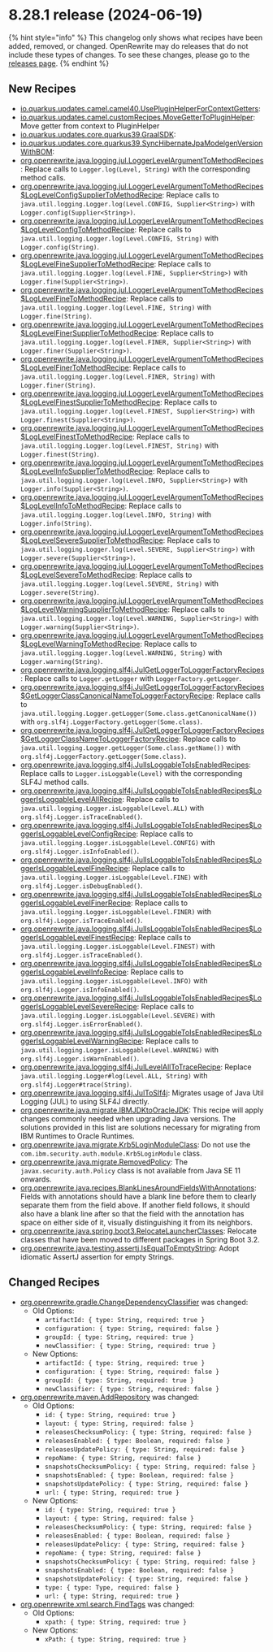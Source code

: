 # 8.28.1 release (2024-06-19)

{% hint style="info" %}
This changelog only shows what recipes have been added, removed, or changed. OpenRewrite may do releases that do not include these types of changes. To see these changes, please go to the [releases page](https://github.com/openrewrite/rewrite/releases).
{% endhint %}

## New Recipes

* [io.quarkus.updates.camel.camel40.UsePluginHelperForContextGetters](https://docs.openrewrite.org/recipes/io/quarkus/updates/camel/camel40/usepluginhelperforcontextgetters):  
* [io.quarkus.updates.camel.customRecipes.MoveGetterToPluginHelper](https://docs.openrewrite.org/recipes/io/quarkus/updates/camel/customrecipes/movegettertopluginhelper): Move getter from context to PluginHelper 
* [io.quarkus.updates.core.quarkus39.GraalSDK](https://docs.openrewrite.org/recipes/io/quarkus/updates/core/quarkus39/graalsdk):  
* [io.quarkus.updates.core.quarkus39.SyncHibernateJpaModelgenVersionWithBOM](https://docs.openrewrite.org/recipes/io/quarkus/updates/core/quarkus39/synchibernatejpamodelgenversionwithbom):  
* [org.openrewrite.java.logging.jul.LoggerLevelArgumentToMethodRecipes](https://docs.openrewrite.org/recipes/java/logging/jul/loggerlevelargumenttomethodrecipes): Replace calls to `Logger.log(Level, String)` with the corresponding method calls. 
* [org.openrewrite.java.logging.jul.LoggerLevelArgumentToMethodRecipes$LogLevelConfigSupplierToMethodRecipe](https://docs.openrewrite.org/recipes/java/logging/jul/loggerlevelargumenttomethodrecipesusdloglevelconfigsuppliertomethodrecipe): Replace calls to `java.util.logging.Logger.log(Level.CONFIG, Supplier<String>)` with `Logger.config(Supplier<String>)`. 
* [org.openrewrite.java.logging.jul.LoggerLevelArgumentToMethodRecipes$LogLevelConfigToMethodRecipe](https://docs.openrewrite.org/recipes/java/logging/jul/loggerlevelargumenttomethodrecipesusdloglevelconfigtomethodrecipe): Replace calls to `java.util.logging.Logger.log(Level.CONFIG, String)` with `Logger.config(String)`. 
* [org.openrewrite.java.logging.jul.LoggerLevelArgumentToMethodRecipes$LogLevelFineSupplierToMethodRecipe](https://docs.openrewrite.org/recipes/java/logging/jul/loggerlevelargumenttomethodrecipesusdloglevelfinesuppliertomethodrecipe): Replace calls to `java.util.logging.Logger.log(Level.FINE, Supplier<String>)` with `Logger.fine(Supplier<String>)`. 
* [org.openrewrite.java.logging.jul.LoggerLevelArgumentToMethodRecipes$LogLevelFineToMethodRecipe](https://docs.openrewrite.org/recipes/java/logging/jul/loggerlevelargumenttomethodrecipesusdloglevelfinetomethodrecipe): Replace calls to `java.util.logging.Logger.log(Level.FINE, String)` with `Logger.fine(String)`. 
* [org.openrewrite.java.logging.jul.LoggerLevelArgumentToMethodRecipes$LogLevelFinerSupplierToMethodRecipe](https://docs.openrewrite.org/recipes/java/logging/jul/loggerlevelargumenttomethodrecipesusdloglevelfinersuppliertomethodrecipe): Replace calls to `java.util.logging.Logger.log(Level.FINER, Supplier<String>)` with `Logger.finer(Supplier<String>)`. 
* [org.openrewrite.java.logging.jul.LoggerLevelArgumentToMethodRecipes$LogLevelFinerToMethodRecipe](https://docs.openrewrite.org/recipes/java/logging/jul/loggerlevelargumenttomethodrecipesusdloglevelfinertomethodrecipe): Replace calls to `java.util.logging.Logger.log(Level.FINER, String)` with `Logger.finer(String)`. 
* [org.openrewrite.java.logging.jul.LoggerLevelArgumentToMethodRecipes$LogLevelFinestSupplierToMethodRecipe](https://docs.openrewrite.org/recipes/java/logging/jul/loggerlevelargumenttomethodrecipesusdloglevelfinestsuppliertomethodrecipe): Replace calls to `java.util.logging.Logger.log(Level.FINEST, Supplier<String>)` with `Logger.finest(Supplier<String>)`. 
* [org.openrewrite.java.logging.jul.LoggerLevelArgumentToMethodRecipes$LogLevelFinestToMethodRecipe](https://docs.openrewrite.org/recipes/java/logging/jul/loggerlevelargumenttomethodrecipesusdloglevelfinesttomethodrecipe): Replace calls to `java.util.logging.Logger.log(Level.FINEST, String)` with `Logger.finest(String)`. 
* [org.openrewrite.java.logging.jul.LoggerLevelArgumentToMethodRecipes$LogLevelInfoSupplierToMethodRecipe](https://docs.openrewrite.org/recipes/java/logging/jul/loggerlevelargumenttomethodrecipesusdloglevelinfosuppliertomethodrecipe): Replace calls to `java.util.logging.Logger.log(Level.INFO, Supplier<String>)` with `Logger.info(Supplier<String>)`. 
* [org.openrewrite.java.logging.jul.LoggerLevelArgumentToMethodRecipes$LogLevelInfoToMethodRecipe](https://docs.openrewrite.org/recipes/java/logging/jul/loggerlevelargumenttomethodrecipesusdloglevelinfotomethodrecipe): Replace calls to `java.util.logging.Logger.log(Level.INFO, String)` with `Logger.info(String)`. 
* [org.openrewrite.java.logging.jul.LoggerLevelArgumentToMethodRecipes$LogLevelSevereSupplierToMethodRecipe](https://docs.openrewrite.org/recipes/java/logging/jul/loggerlevelargumenttomethodrecipesusdloglevelseveresuppliertomethodrecipe): Replace calls to `java.util.logging.Logger.log(Level.SEVERE, Supplier<String>)` with `Logger.severe(Supplier<String>)`. 
* [org.openrewrite.java.logging.jul.LoggerLevelArgumentToMethodRecipes$LogLevelSevereToMethodRecipe](https://docs.openrewrite.org/recipes/java/logging/jul/loggerlevelargumenttomethodrecipesusdloglevelseveretomethodrecipe): Replace calls to `java.util.logging.Logger.log(Level.SEVERE, String)` with `Logger.severe(String)`. 
* [org.openrewrite.java.logging.jul.LoggerLevelArgumentToMethodRecipes$LogLevelWarningSupplierToMethodRecipe](https://docs.openrewrite.org/recipes/java/logging/jul/loggerlevelargumenttomethodrecipesusdloglevelwarningsuppliertomethodrecipe): Replace calls to `java.util.logging.Logger.log(Level.WARNING, Supplier<String>)` with `Logger.warning(Supplier<String>)`. 
* [org.openrewrite.java.logging.jul.LoggerLevelArgumentToMethodRecipes$LogLevelWarningToMethodRecipe](https://docs.openrewrite.org/recipes/java/logging/jul/loggerlevelargumenttomethodrecipesusdloglevelwarningtomethodrecipe): Replace calls to `java.util.logging.Logger.log(Level.WARNING, String)` with `Logger.warning(String)`. 
* [org.openrewrite.java.logging.slf4j.JulGetLoggerToLoggerFactoryRecipes](https://docs.openrewrite.org/recipes/java/logging/slf4j/julgetloggertologgerfactoryrecipes): Replace calls to `Logger.getLogger` with `LoggerFactory.getLogger`. 
* [org.openrewrite.java.logging.slf4j.JulGetLoggerToLoggerFactoryRecipes$GetLoggerClassCanonicalNameToLoggerFactoryRecipe](https://docs.openrewrite.org/recipes/java/logging/slf4j/julgetloggertologgerfactoryrecipesusdgetloggerclasscanonicalnametologgerfactoryrecipe): Replace calls to `java.util.logging.Logger.getLogger(Some.class.getCanonicalName())` with `org.slf4j.LoggerFactory.getLogger(Some.class)`. 
* [org.openrewrite.java.logging.slf4j.JulGetLoggerToLoggerFactoryRecipes$GetLoggerClassNameToLoggerFactoryRecipe](https://docs.openrewrite.org/recipes/java/logging/slf4j/julgetloggertologgerfactoryrecipesusdgetloggerclassnametologgerfactoryrecipe): Replace calls to `java.util.logging.Logger.getLogger(Some.class.getName())` with `org.slf4j.LoggerFactory.getLogger(Some.class)`. 
* [org.openrewrite.java.logging.slf4j.JulIsLoggableToIsEnabledRecipes](https://docs.openrewrite.org/recipes/java/logging/slf4j/julisloggabletoisenabledrecipes): Replace calls to `Logger.isLoggable(Level)` with the corresponding SLF4J method calls. 
* [org.openrewrite.java.logging.slf4j.JulIsLoggableToIsEnabledRecipes$LoggerIsLoggableLevelAllRecipe](https://docs.openrewrite.org/recipes/java/logging/slf4j/julisloggabletoisenabledrecipesusdloggerisloggablelevelallrecipe): Replace calls to `java.util.logging.Logger.isLoggable(Level.ALL)` with `org.slf4j.Logger.isTraceEnabled()`. 
* [org.openrewrite.java.logging.slf4j.JulIsLoggableToIsEnabledRecipes$LoggerIsLoggableLevelConfigRecipe](https://docs.openrewrite.org/recipes/java/logging/slf4j/julisloggabletoisenabledrecipesusdloggerisloggablelevelconfigrecipe): Replace calls to `java.util.logging.Logger.isLoggable(Level.CONFIG)` with `org.slf4j.Logger.isInfoEnabled()`. 
* [org.openrewrite.java.logging.slf4j.JulIsLoggableToIsEnabledRecipes$LoggerIsLoggableLevelFineRecipe](https://docs.openrewrite.org/recipes/java/logging/slf4j/julisloggabletoisenabledrecipesusdloggerisloggablelevelfinerecipe): Replace calls to `java.util.logging.Logger.isLoggable(Level.FINE)` with `org.slf4j.Logger.isDebugEnabled()`. 
* [org.openrewrite.java.logging.slf4j.JulIsLoggableToIsEnabledRecipes$LoggerIsLoggableLevelFinerRecipe](https://docs.openrewrite.org/recipes/java/logging/slf4j/julisloggabletoisenabledrecipesusdloggerisloggablelevelfinerrecipe): Replace calls to `java.util.logging.Logger.isLoggable(Level.FINER)` with `org.slf4j.Logger.isTraceEnabled()`. 
* [org.openrewrite.java.logging.slf4j.JulIsLoggableToIsEnabledRecipes$LoggerIsLoggableLevelFinestRecipe](https://docs.openrewrite.org/recipes/java/logging/slf4j/julisloggabletoisenabledrecipesusdloggerisloggablelevelfinestrecipe): Replace calls to `java.util.logging.Logger.isLoggable(Level.FINEST)` with `org.slf4j.Logger.isTraceEnabled()`. 
* [org.openrewrite.java.logging.slf4j.JulIsLoggableToIsEnabledRecipes$LoggerIsLoggableLevelInfoRecipe](https://docs.openrewrite.org/recipes/java/logging/slf4j/julisloggabletoisenabledrecipesusdloggerisloggablelevelinforecipe): Replace calls to `java.util.logging.Logger.isLoggable(Level.INFO)` with `org.slf4j.Logger.isInfoEnabled()`. 
* [org.openrewrite.java.logging.slf4j.JulIsLoggableToIsEnabledRecipes$LoggerIsLoggableLevelSevereRecipe](https://docs.openrewrite.org/recipes/java/logging/slf4j/julisloggabletoisenabledrecipesusdloggerisloggablelevelsevererecipe): Replace calls to `java.util.logging.Logger.isLoggable(Level.SEVERE)` with `org.slf4j.Logger.isErrorEnabled()`. 
* [org.openrewrite.java.logging.slf4j.JulIsLoggableToIsEnabledRecipes$LoggerIsLoggableLevelWarningRecipe](https://docs.openrewrite.org/recipes/java/logging/slf4j/julisloggabletoisenabledrecipesusdloggerisloggablelevelwarningrecipe): Replace calls to `java.util.logging.Logger.isLoggable(Level.WARNING)` with `org.slf4j.Logger.isWarnEnabled()`. 
* [org.openrewrite.java.logging.slf4j.JulLevelAllToTraceRecipe](https://docs.openrewrite.org/recipes/java/logging/slf4j/jullevelalltotracerecipe): Replace `java.util.logging.Logger#log(Level.ALL, String)` with `org.slf4j.Logger#trace(String)`. 
* [org.openrewrite.java.logging.slf4j.JulToSlf4j](https://docs.openrewrite.org/recipes/java/logging/slf4j/jultoslf4j): Migrates usage of Java Util Logging (JUL) to using SLF4J directly. 
* [org.openrewrite.java.migrate.IBMJDKtoOracleJDK](https://docs.openrewrite.org/recipes/java/migrate/ibmjdktooraclejdk): This recipe will apply changes commonly needed when upgrading Java versions. The solutions provided in this list are solutions necessary for migrating from IBM Runtimes to Oracle Runtimes. 
* [org.openrewrite.java.migrate.Krb5LoginModuleClass](https://docs.openrewrite.org/recipes/java/migrate/krb5loginmoduleclass): Do not use the `com.ibm.security.auth.module.Krb5LoginModule` class. 
* [org.openrewrite.java.migrate.RemovedPolicy](https://docs.openrewrite.org/recipes/java/migrate/removedpolicy): The `javax.security.auth.Policy` class is not available from Java SE 11 onwards. 
* [org.openrewrite.java.recipes.BlankLinesAroundFieldsWithAnnotations](https://docs.openrewrite.org/recipes/java/recipes/blanklinesaroundfieldswithannotations): Fields with annotations should have a blank line before them to clearly separate them from the field above. If another field follows, it should also have a blank line after so that the field with the annotation has space on either side of it, visually distinguishing it from its neighbors. 
* [org.openrewrite.java.spring.boot3.RelocateLauncherClasses](https://docs.openrewrite.org/recipes/java/spring/boot3/relocatelauncherclasses): Relocate classes that have been moved to different packages in Spring Boot 3.2. 
* [org.openrewrite.java.testing.assertj.IsEqualToEmptyString](https://docs.openrewrite.org/recipes/java/testing/assertj/isequaltoemptystring): Adopt idiomatic AssertJ assertion for empty Strings. 

## Changed Recipes

* [org.openrewrite.gradle.ChangeDependencyClassifier](https://docs.openrewrite.org/recipes/gradle/changedependencyclassifier) was changed:
  * Old Options:
    * `artifactId: { type: String, required: true }`
    * `configuration: { type: String, required: false }`
    * `groupId: { type: String, required: true }`
    * `newClassifier: { type: String, required: true }`
  * New Options:
    * `artifactId: { type: String, required: true }`
    * `configuration: { type: String, required: false }`
    * `groupId: { type: String, required: true }`
    * `newClassifier: { type: String, required: false }`
* [org.openrewrite.maven.AddRepository](https://docs.openrewrite.org/recipes/maven/addrepository) was changed:
  * Old Options:
    * `id: { type: String, required: true }`
    * `layout: { type: String, required: false }`
    * `releasesChecksumPolicy: { type: String, required: false }`
    * `releasesEnabled: { type: Boolean, required: false }`
    * `releasesUpdatePolicy: { type: String, required: false }`
    * `repoName: { type: String, required: false }`
    * `snapshotsChecksumPolicy: { type: String, required: false }`
    * `snapshotsEnabled: { type: Boolean, required: false }`
    * `snapshotsUpdatePolicy: { type: String, required: false }`
    * `url: { type: String, required: true }`
  * New Options:
    * `id: { type: String, required: true }`
    * `layout: { type: String, required: false }`
    * `releasesChecksumPolicy: { type: String, required: false }`
    * `releasesEnabled: { type: Boolean, required: false }`
    * `releasesUpdatePolicy: { type: String, required: false }`
    * `repoName: { type: String, required: false }`
    * `snapshotsChecksumPolicy: { type: String, required: false }`
    * `snapshotsEnabled: { type: Boolean, required: false }`
    * `snapshotsUpdatePolicy: { type: String, required: false }`
    * `type: { type: Type, required: false }`
    * `url: { type: String, required: true }`
* [org.openrewrite.xml.search.FindTags](https://docs.openrewrite.org/recipes/xml/search/findtags) was changed:
  * Old Options:
    * `xpath: { type: String, required: true }`
  * New Options:
    * `xPath: { type: String, required: true }`